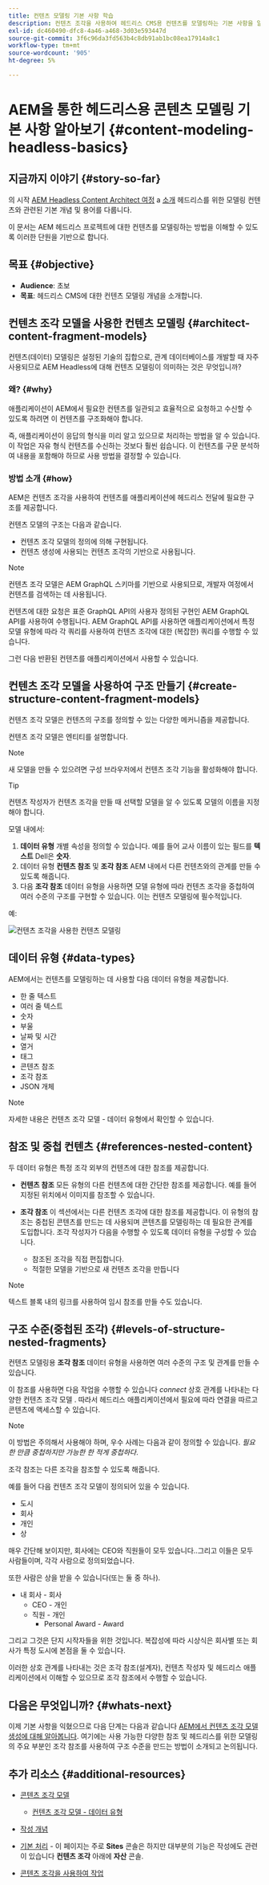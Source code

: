 ```yaml
---
title: 컨텐츠 모델링 기본 사항 학습
description: 컨텐츠 조각을 사용하여 헤드리스 CMS용 컨텐츠를 모델링하는 기본 사항을 알아봅니다.
exl-id: dc460490-dfc8-4a46-a468-3d03e593447d
source-git-commit: 3f6c96da3fd563b4c8db91ab1bc08ea17914a8c1
workflow-type: tm+mt
source-wordcount: '905'
ht-degree: 5%

---
```


# AEM을 통한 헤드리스용 콘텐츠 모델링 기본 사항 알아보기 {#content-modeling-headless-basics}

## 지금까지 이야기 {#story-so-far}

의 시작 [AEM Headless Content Architect 여정](overview.md) a [소개](introduction.md) 헤드리스를 위한 모델링 컨텐츠와 관련된 기본 개념 및 용어를 다룹니다.

이 문서는 AEM 헤드리스 프로젝트에 대한 컨텐츠를 모델링하는 방법을 이해할 수 있도록 이러한 단원을 기반으로 합니다.

## 목표 {#objective}

* **Audience**: 초보
* **목표**: 헤드리스 CMS에 대한 컨텐츠 모델링 개념을 소개합니다.

## 컨텐츠 조각 모델을 사용한 컨텐츠 모델링 {#architect-content-fragment-models}

컨텐츠(데이터) 모델링은 설정된 기술의 집합으로, 관계 데이터베이스를 개발할 때 자주 사용되므로 AEM Headless에 대해 컨텐츠 모델링이 의미하는 것은 무엇입니까?

### 왜? {#why}

애플리케이션이 AEM에서 필요한 컨텐츠를 일관되고 효율적으로 요청하고 수신할 수 있도록 하려면 이 컨텐츠를 구조화해야 합니다.

즉, 애플리케이션이 응답의 형식을 미리 알고 있으므로 처리하는 방법을 알 수 있습니다. 이 작업은 자유 형식 컨텐츠를 수신하는 것보다 훨씬 쉽습니다. 이 컨텐츠를 구문 분석하여 내용을 포함해야 하므로 사용 방법을 결정할 수 있습니다.

### 방법 소개 {#how}

AEM은 컨텐츠 조각을 사용하여 컨텐츠를 애플리케이션에 헤드리스 전달에 필요한 구조를 제공합니다.

컨텐츠 모델의 구조는 다음과 같습니다.

* 컨텐츠 조각 모델의 정의에 의해 구현됩니다.
* 컨텐츠 생성에 사용되는 컨텐츠 조각의 기반으로 사용됩니다.

>[!NOTE]
>
>컨텐츠 조각 모델은 AEM GraphQL 스키마를 기반으로 사용되므로, 개발자 여정에서 컨텐츠를 검색하는 데 사용됩니다.

컨텐츠에 대한 요청은 표준 GraphQL API의 사용자 정의된 구현인 AEM GraphQL API를 사용하여 수행됩니다. AEM GraphQL API를 사용하면 애플리케이션에서 특정 모델 유형에 따라 각 쿼리를 사용하여 컨텐츠 조각에 대한 (복잡한) 쿼리를 수행할 수 있습니다.

그런 다음 반환된 컨텐츠를 애플리케이션에서 사용할 수 있습니다.

## 컨텐츠 조각 모델을 사용하여 구조 만들기 {#create-structure-content-fragment-models}

컨텐츠 조각 모델은 컨텐츠의 구조를 정의할 수 있는 다양한 메커니즘을 제공합니다.

컨텐츠 조각 모델은 엔티티를 설명합니다.

>[!NOTE]
>새 모델을 만들 수 있으려면 구성 브라우저에서 컨텐츠 조각 기능을 활성화해야 합니다.

>[!TIP]
>
>컨텐츠 작성자가 컨텐츠 조각을 만들 때 선택할 모델을 알 수 있도록 모델의 이름을 지정해야 합니다.

모델 내에서:

1. **데이터 유형** 개별 속성을 정의할 수 있습니다.
예를 들어 교사 이름이 있는 필드를 **텍스트** Dell은 **숫자**.
1. 데이터 유형 **컨텐츠 참조** 및 **조각 참조** AEM 내에서 다른 컨텐츠와의 관계를 만들 수 있도록 해줍니다.
1. 다음 **조각 참조** 데이터 유형을 사용하면 모델 유형에 따라 컨텐츠 조각을 중첩하여 여러 수준의 구조를 구현할 수 있습니다. 이는 컨텐츠 모델링에 필수적입니다.

예:

![컨텐츠 조각을 사용한 컨텐츠 모델링](assets/headless-modeling-01.png "컨텐츠 조각을 사용한 컨텐츠 모델링")

## 데이터 유형 {#data-types}

AEM에서는 컨텐츠를 모델링하는 데 사용할 다음 데이터 유형을 제공합니다.

* 한 줄 텍스트
* 여러 줄 텍스트
* 숫자
* 부울
* 날짜 및 시간
* 열거
* 태그
* 콘텐츠 참조
* 조각 참조
* JSON 개체

>[!NOTE]
>
>자세한 내용은 컨텐츠 조각 모델 - 데이터 유형에서 확인할 수 있습니다.

## 참조 및 중첩 컨텐츠 {#references-nested-content}

두 데이터 유형은 특정 조각 외부의 컨텐츠에 대한 참조를 제공합니다.

* **컨텐츠 참조**
모든 유형의 다른 컨텐츠에 대한 간단한 참조를 제공합니다.
예를 들어 지정된 위치에서 이미지를 참조할 수 있습니다.

* **조각 참조**
이 섹션에서는 다른 컨텐츠 조각에 대한 참조를 제공합니다.
이 유형의 참조는 중첩된 콘텐츠를 만드는 데 사용되며 콘텐츠를 모델링하는 데 필요한 관계를 도입합니다.
조각 작성자가 다음을 수행할 수 있도록 데이터 유형을 구성할 수 있습니다.
   * 참조된 조각을 직접 편집합니다.
   * 적절한 모델을 기반으로 새 컨텐츠 조각을 만듭니다

>[!NOTE]
>
>텍스트 블록 내의 링크를 사용하여 임시 참조를 만들 수도 있습니다.

## 구조 수준(중첩된 조각) {#levels-of-structure-nested-fragments}

컨텐츠 모델링용 **조각 참조** 데이터 유형을 사용하면 여러 수준의 구조 및 관계를 만들 수 있습니다.

이 참조를 사용하면 다음 작업을 수행할 수 있습니다 *connect* 상호 관계를 나타내는 다양한 컨텐츠 조각 모델 . 따라서 헤드리스 애플리케이션에서 필요에 따라 연결을 따르고 콘텐츠에 액세스할 수 있습니다.

>[!NOTE]
>
>이 방법은 주의해서 사용해야 하며, 우수 사례는 다음과 같이 정의할 수 있습니다. *필요한 만큼 중첩하지만 가능한 한 적게 중첩하다*.

조각 참조는 다른 조각을 참조할 수 있도록 해줍니다.

예를 들어 다음 컨텐츠 조각 모델이 정의되어 있을 수 있습니다.

* 도시
* 회사
* 개인
* 상

매우 간단해 보이지만, 회사에는 CEO와 직원들이 모두 있습니다..그리고 이들은 모두 사람들이며, 각각 사람으로 정의되었습니다.

또한 사람은 상을 받을 수 있습니다(또는 둘 중 하나).

* 내 회사 - 회사
   * CEO - 개인
   * 직원 - 개인
      * Personal Award - Award

그리고 그것은 단지 시작자들을 위한 것입니다. 복잡성에 따라 시상식은 회사별 또는 회사가 특정 도시에 본점을 둘 수 있습니다.

이러한 상호 관계를 나타내는 것은 조각 참조(설계자), 컨텐츠 작성자 및 헤드리스 애플리케이션에서 이해할 수 있으므로 조각 참조에서 수행할 수 있습니다.

## 다음은 무엇입니까? {#whats-next}

이제 기본 사항을 익혔으므로 다음 단계는 다음과 같습니다 [AEM에서 컨텐츠 조각 모델 생성에 대해 알아봅니다](model-structure.md). 여기에는 사용 가능한 다양한 참조 및 헤드리스를 위한 모델링의 주요 부분인 조각 참조를 사용하여 구조 수준을 만드는 방법이 소개되고 논의됩니다.

## 추가 리소스 {#additional-resources}

* [콘텐츠 조각 모델](/help/assets/content-fragments/content-fragments-models.md)

   * [컨텐츠 조각 모델 - 데이터 유형](/help/assets/content-fragments/content-fragments-models.md#data-types)

* [작성 개념](/help/sites-cloud/authoring/getting-started/concepts.md)

* [기본 처리](/help/sites-cloud/authoring/getting-started/basic-handling.md) - 이 페이지는 주로 **Sites** 콘솔은 하지만 대부분의 기능은 작성에도 관련이 있습니다 **컨텐츠 조각** 아래에 **자산** 콘솔.

* [콘텐츠 조각을 사용하여 작업](/help/assets/content-fragments/content-fragments.md)
